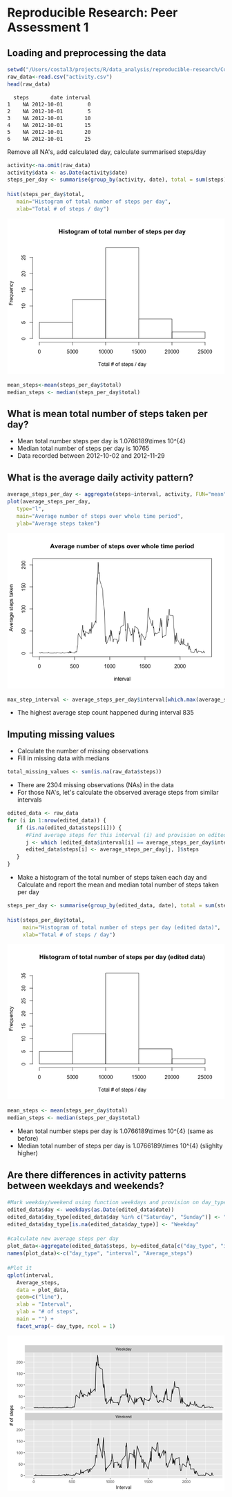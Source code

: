 # Reproducible Research: Peer Assessment 1




## Loading and preprocessing the data


```r
setwd("/Users/costal3/projects/R/data_analysis/reproducible-research/Course_project_1")
raw_data<-read.csv("activity.csv")
head(raw_data)
```

```
  steps       date interval
1    NA 2012-10-01        0
2    NA 2012-10-01        5
3    NA 2012-10-01       10
4    NA 2012-10-01       15
5    NA 2012-10-01       20
6    NA 2012-10-01       25
```
Remove all NA's, add calculated day, calculate summarised steps/day


```r
activity<-na.omit(raw_data)
activity$data <- as.Date(activity$date)
steps_per_day <- summarise(group_by(activity, date), total = sum(steps))

hist(steps_per_day$total,
   main="Histogram of total number of steps per day",
   xlab="Total # of steps / day")
```

![](PA1_template_files/figure-html/unnamed-chunk-1-1.png)<!-- -->

```r
mean_steps<-mean(steps_per_day$total)
median_steps <- median(steps_per_day$total)
```


## What is mean total number of steps taken per day?

- Mean total number steps per day is 1.0766189\times 10^{4}  
- Median total number of steps per day is 10765  
- Data recorded between 2012-10-02 and 2012-11-29  

## What is the average daily activity pattern?


```r
average_steps_per_day <- aggregate(steps~interval, activity, FUN="mean")
plot(average_steps_per_day,
   type="l",
   main="Average number of steps over whole time period",
   ylab="Average steps taken")
```

![](PA1_template_files/figure-html/unnamed-chunk-2-1.png)<!-- -->

```r
max_step_interval <- average_steps_per_day$interval[which.max(average_steps_per_day$steps)]
```

- The highest average step count happened during interval 835

## Imputing missing values
- Calculate the number of missing observations
- Fill in missing data with medians

```r
total_missing_values <- sum(is.na(raw_data$steps))
```
- There are 2304 missing observations (NAs) in the data
- For those NA's, let's calculate the observed average steps from similar intervals

```r
edited_data <- raw_data
for (i in 1:nrow(edited_data)) {
   if (is.na(edited_data$steps[i])) {
      #Find average steps for this interval (i) and provision on edited_data$steps
      j <- which (edited_data$interval[i] == average_steps_per_day$interval)
      edited_data$steps[i] <- average_steps_per_day[j, ]$steps
   }
}
```
- Make a histogram of the total number of steps taken each day and Calculate and report the mean and median total number of steps taken per day

```r
steps_per_day <- summarise(group_by(edited_data, date), total = sum(steps))

hist(steps_per_day$total,
     main="Histogram of total number of steps per day (edited data)",
     xlab="Total # of steps / day")
```

![](PA1_template_files/figure-html/unnamed-chunk-5-1.png)<!-- -->

```r
mean_steps <- mean(steps_per_day$total)
median_steps <- median(steps_per_day$total)
```
- Mean total number steps per day is 1.0766189\times 10^{4} (same as before)  
- Median total number of steps per day is 1.0766189\times 10^{4} (slighlty higher)  

## Are there differences in activity patterns between weekdays and weekends?

```r
#Mark weekday/weekend using function weekdays and provision on day_type
edited_data$day <- weekdays(as.Date(edited_data$date))
edited_data$day_type[edited_data$day %in% c("Saturday", "Sunday")] <- "Weekend"
edited_data$day_type[is.na(edited_data$day_type)] <- "Weekday"

#calculate new average steps per day
plot_data<-aggregate(edited_data$steps, by=edited_data[c("day_type", "interval")], FUN="mean")
names(plot_data)<-c("day_type", "interval", "Average_steps")

#Plot it
qplot(interval, 
   Average_steps, 
   data = plot_data, 
   geom=c("line"),
   xlab = "Interval", 
   ylab = "# of steps", 
   main = "") +
   facet_wrap(~ day_type, ncol = 1)
```

![](PA1_template_files/figure-html/unnamed-chunk-6-1.png)<!-- -->

